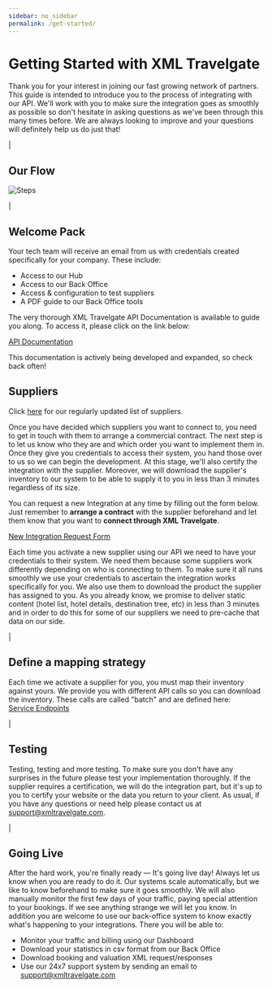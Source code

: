 ```yaml
---
sidebar: no_sidebar
permalink: /get-started/
---
```



# Getting Started with XML Travelgate



Thank you for your interest in joining our fast growing network of partners. This guide is intended to introduce you to the process of integrating with our API. We'll work with you to make sure the integration goes as smoothly as possible so don't hesitate in asking questions as we've been through this many times before. We are always looking to improve and your questions will definitely help us do just that!

|

Our Flow
------------  

![Steps](/articles-pub/start/images-start/steps.png)

|

Welcome Pack
------------  

Your tech team will receive an email from us with credentials created specifically for your company. These include:


* Access to our Hub
* Access to our Back Office
* Access & configuration to test suppliers
* A PDF guide to our Back Office tools


The very thorough  XML Travelgate API Documentation is available to guide you along. To access it, please
click on the link below:  

[API Documentation](http://tech.xmltravelgate.com/docs/index/)

This documentation is actively being developed and expanded, so check back often!


Suppliers
---------

Click [here](https://docsend.com/view/ivxyn32) for our regularly updated list of suppliers.


Once you have decided which suppliers you want to connect to, you need to get in touch with them to arrange a commercial contract. The next step is to let us know who they are and which order you want to implement them in. Once they give you credentials to access their system, you hand those over to us so we can begin the development. At this stage, we'll also certify the integration with the supplier. Moreover, we will download the supplier's inventory to our system to be able to supply it to you in less than 3 minutes regardless of its size.


You can request a new Integration at any time by filling out the form below. Just remember to **arrange a contract** with
the supplier beforehand and let them know that you want to **connect through XML Travelgate**.


[New Integration Request Form](https://connect.xmltravelgate.com/)


Each time you activate a new supplier using our API we need to have your credentials to their system. We need them because some suppliers work differently depending on who is connecting to them. To make sure it all runs smoothly we use your credentials to ascertain the integration works specifically for you.
We also use them to download the product the supplier has assigned to you. As you already know, we promise to deliver static content (hotel list, hotel details, destination tree, etc) in less than 3 minutes and in order to do this for some of our suppliers we need to pre-cache that data on our side.

| 

Define a mapping strategy
-------------------------

Each time we activate a supplier for you, you must map their inventory against yours. We provide you with different
API calls so you can download the inventory. These calls are called "batch" and are defined here:  
[Service Endpoints](http://tech.xmltravelgate.com/docs/service-endpoints/)

|

Testing
-------

Testing, testing and more testing. To make sure you don't have any surprises in the future please test your implementation thoroughly. If the supplier requires a certification, we will do the integration part, but it's up to you to certify your website or the data you return to your client. As usual, if you have any questions or need help please contact us at <support@xmltravelgate.com>.

|

Going Live
----------

After the hard work, you're finally ready — It's going live day!
Always let us know when you are ready to do it. Our systems scale automatically, but we like to know beforehand to make sure it goes smoothly. We will also manually monitor the first few days of your traffic, paying special attention to your bookings. If we see anything strange we will let you know.
In addition you are welcome to use our back-office system to know exactly what's happening to your integrations. There you will be able to:

* Monitor your traffic and billing using our Dashboard
* Download your statistics in csv format from our Back Office
* Download booking and valuation XML request/responses 
* Use our 24x7 support system by sending an email to <support@xmltravelgate.com>
